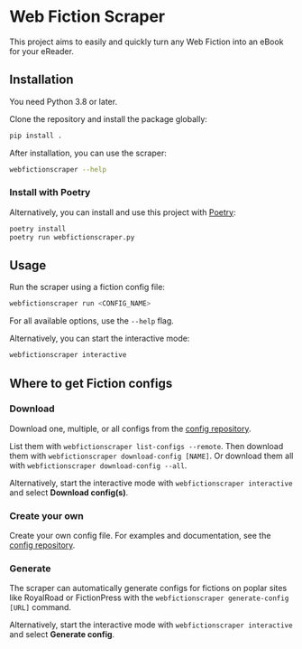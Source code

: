 # Web Fiction Scraper

This project aims to easily and quickly turn any Web Fiction into an eBook for your eReader.

## Installation

You need Python 3.8 or later.

Clone the repository and install the package globally:

```bash
pip install .
```

After installation, you can use the scraper:

```bash
webfictionscraper --help
```

### Install with Poetry

Alternatively, you can install and use this project with [Poetry](https://python-poetry.org):

```bash
poetry install
poetry run webfictionscraper.py
```

## Usage

Run the scraper using a fiction config file:

```bash
webfictionscraper run <CONFIG_NAME>
```

For all available options, use the `--help` flag.

Alternatively, you can start the interactive mode:

```bash
webfictionscraper interactive
```

## Where to get Fiction configs

### Download

Download one, multiple, or all configs from the [config repository](https://github.com/curetix/webfiction-scraper-configs).

List them with `webfictionscraper list-configs --remote`.
Then download them with `webfictionscraper download-config [NAME]`.
Or download them all with `webfictionscraper download-config --all`.

Alternatively, start the interactive mode with `webfictionscraper interactive` and select **Download config(s)**.

### Create your own

Create your own config file. For examples and documentation, see the [config repository](https://github.com/curetix/webfiction-scraper-configs).

### Generate

The scraper can automatically generate configs for fictions on poplar sites like RoyalRoad or FictionPress with the
`webfictionscraper generate-config [URL]` command.

Alternatively, start the interactive mode with `webfictionscraper interactive` and select **Generate config**.
